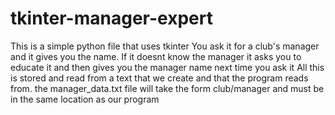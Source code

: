 # tkinter-manager-expert
This is a simple python file that uses tkinter 
You ask it for a club's manager and it gives you the name.
If it doesnt know the manager it asks you to educate it and then gives you the manager name next time you ask it
All this is stored and read from a text that we create and that the program reads from.
the manager_data.txt file will take the form club/manager and must be in the same location as our program
